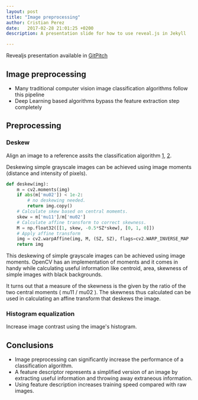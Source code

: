 ```yaml
---
layout: post
title: "Image preprocessing"
author: Cristian Perez
date:   2017-02-28 21:01:25 +0200
description: A presentation slide for how to use reveal.js in Jekyll

---
```


Revealjs presentation available in [GitPitch](https://gitpitch.com/cristianpb/PresentationTechnique/master?grs=github&t=black)

## Image preprocessing

- Many traditional computer vision image classification algorithms follow this pipeline
- Deep Learning based algorithms bypass the feature extraction step completely

## Preprocessing 

### Deskew

Align an image to a reference assits the classification algorithm 
[1](http://docs.opencv.org/trunk/dd/d3b/tutorial_py_svm_opencv.html),
[2](https://www.learnopencv.com/handwritten-digits-classification-an-opencv-c-python-tutorial/).

<amp-img src="/assets/img/image-preprocessing/deskew1.jpg" alt="Deskew" height="200" width="100" ></amp-img>

Deskewing simple grayscale images can be achieved using image moments (distance and intensity of pixels). 

```python
def deskew(img):
    m = cv2.moments(img)
    if abs(m['mu02']) < 1e-2:
        # no deskewing needed. 
        return img.copy()
    # Calculate skew based on central momemts. 
    skew = m['mu11']/m['mu02']
    # Calculate affine transform to correct skewness. 
    M = np.float32([[1, skew, -0.5*SZ*skew], [0, 1, 0]])
    # Apply affine transform
    img = cv2.warpAffine(img, M, (SZ, SZ), flags=cv2.WARP_INVERSE_MAP | cv2.INTER_LINEAR)
    return img
```

This deskewing of simple grayscale images can be achieved using image moments.
OpenCV has an implementation of moments and it comes in handy while calculating
useful information like centroid, area, skewness of simple images with black
backgrounds.

It turns out that a measure of the skewness is the given by the ratio of the
two central moments ( mu11 / mu02 ). The skewness thus calculated can be used
in calculating an affine transform that deskews the image.

### Histogram equalization

Increase image contrast using the image's histogram.

<amp-img src="/assets/img/image-preprocessing/histogram_equalization.png" alt="histogram equalization" height="100" width="300" ></amp-img>

## Conclusions

- Image preprocessing can significantly increase the performance of a
  classification algorithm.
- A feature descriptor represents a simplified version of an image by
  extracting useful information and throwing away extraneous information.
- Using feature description increases training speed compared with raw images.

